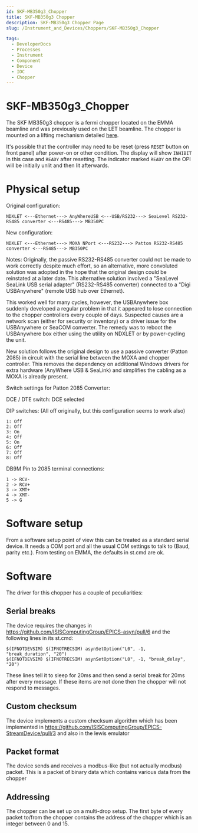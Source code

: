 ```yaml
---
id: SKF-MB350g3_Chopper
title: SKF-MB350g3 Chopper
description: SKF-MB350g3 Chopper Page
slug: /Instrument_and_Devices/Choppers/SKF-MB350g3_Chopper

tags:
  - DeveloperDocs
  - Processes
  - Instrument
  - Component
  - Device
  - IOC
  - Chopper
---
```


# SKF-MB350g3_Chopper

The SKF MB350g3 chopper is a fermi chopper located on the EMMA beamline and was previously used on the LET beamline.  The chopper is mounted on a lifting mechanism detailed [here](https://github.com/ISISComputingGroup/ibex_developers_manual/wiki/Fermi-Chopper-Lifter).

It's possible that the controller may need to be reset (press `RESET` button on front panel) after power-on or other condition.  The display will show `INHIBIT` in this case and `READY` after resetting.  The indicator marked `READY` on the OPI will be initially unlit and then lit afterwards.

# Physical setup

Original configuration:
```
NDXLET <---Ethernet---> AnyWhereUSB <---USB/RS232---> SeaLevel RS232-RS485 converter <---RS485---> MB350PC
```

New configuration:
```
NDXLET <---Ethernet---> MOXA NPort <---RS232---> Patton RS232-RS485 converter <---RS485---> MB350PC
```

Notes:
Originally, the passive RS232-RS485 converter could not be made to work correctly despite much effort, so an alternative, more convoluted solution was adopted in the hope that the original design could be reinstated at a later date.  This alternative solution involved a "SeaLevel SeaLink USB serial adapter" (RS232-RS485 converter) connected to a "Digi USBAnywhere" (remote USB hub over Ethernet).

This worked well for many cycles, however, the USBAnywhere box suddenly developed a regular problem in that it appeared to lose connection to the chopper controllers every couple of days.  Suspected causes are a network scan (either for security or inventory) or a driver issue for the USBAnywhere or SeaCOM converter.  The remedy was to reboot the USBAnywhere box either using the utility on NDXLET or by power-cycling the unit.

New solution follows the original design to use a passive converter (Patton 2085) in circuit with the serial line between the MOXA and chopper controller.  This removes the dependency on additional Windows drivers for extra hardware (AnyWhere USB & SeaLink) and simplifies the cabling as a MOXA is already present.


Switch settings for Patton 2085 Converter:

DCE / DTE switch:  DCE selected

DIP switches:  (All off originally, but this configuration seems to work also)
```
1: Off
2: Off
3: On
4: Off
5: On
6: Off
7: Off
8: Off
```


DB9M Pin to 2085 terminal connections:
```
1 -> RCV-
2 -> RCV+
3 -> XMT+
4 -> XMT-
5 -> G
```


# Software setup

From a software setup point of view this can be treated as a standard serial device. It needs a COM port and all the usual COM settings to talk to (Baud, parity etc.). From testing on EMMA, the defaults in st.cmd are ok.


# Software

The driver for this chopper has a couple of peculiarities:

## Serial breaks 

The device requires the changes in https://github.com/ISISComputingGroup/EPICS-asyn/pull/6 and the following lines in its st.cmd:

```
$(IFNOTDEVSIM) $(IFNOTRECSIM) asynSetOption("L0", -1, "break_duration", "20")
$(IFNOTDEVSIM) $(IFNOTRECSIM) asynSetOption("L0", -1, "break_delay", "20")
```

These lines tell it to sleep for 20ms and then send a serial break for 20ms after every message. If these items are not done then the chopper will not respond to messages.

## Custom checksum

The device implements a custom checksum algorithm which has been implemented in https://github.com/ISISComputingGroup/EPICS-StreamDevice/pull/3 and also in the lewis emulator


## Packet format

The device sends and receives a modbus-like (but not actually modbus) packet. This is a packet of binary data which contains various data from the chopper


## Addressing

The chopper can be set up on a multi-drop setup. The first byte of every packet to/from the chopper contains the address of the chopper which is an integer between 0 and 15.
